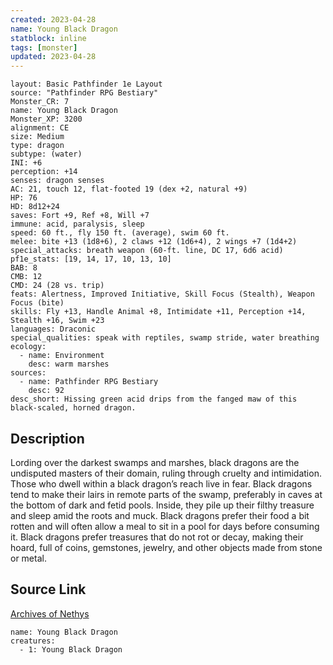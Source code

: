 ```yaml
---
created: 2023-04-28
name: Young Black Dragon
statblock: inline
tags: [monster]
updated: 2023-04-28
---
```

```statblock
layout: Basic Pathfinder 1e Layout
source: "Pathfinder RPG Bestiary"
Monster_CR: 7
name: Young Black Dragon
Monster_XP: 3200
alignment: CE
size: Medium
type: dragon
subtype: (water)
INI: +6
perception: +14
senses: dragon senses
AC: 21, touch 12, flat-footed 19 (dex +2, natural +9)
HP: 76
HD: 8d12+24
saves: Fort +9, Ref +8, Will +7
immune: acid, paralysis, sleep
speed: 60 ft., fly 150 ft. (average), swim 60 ft.
melee: bite +13 (1d8+6), 2 claws +12 (1d6+4), 2 wings +7 (1d4+2)
special_attacks: breath weapon (60-ft. line, DC 17, 6d6 acid)
pf1e_stats: [19, 14, 17, 10, 13, 10]
BAB: 8
CMB: 12
CMD: 24 (28 vs. trip)
feats: Alertness, Improved Initiative, Skill Focus (Stealth), Weapon Focus (bite)
skills: Fly +13, Handle Animal +8, Intimidate +11, Perception +14, Stealth +16, Swim +23
languages: Draconic
special_qualities: speak with reptiles, swamp stride, water breathing
ecology:
  - name: Environment
    desc: warm marshes
sources:
  - name: Pathfinder RPG Bestiary
    desc: 92
desc_short: Hissing green acid drips from the fanged maw of this black-scaled, horned dragon.
```
## Description
Lording over the darkest swamps and marshes, black dragons are the undisputed masters of their domain, ruling through cruelty and intimidation. Those who dwell within a black dragon’s reach live in fear. Black dragons tend to make their lairs in remote parts of the swamp, preferably in caves at the bottom of dark and fetid pools. Inside, they pile up their filthy treasure and sleep amid the roots and muck. Black dragons prefer their food a bit rotten and will often allow a meal to sit in a pool for days before consuming it. Black dragons prefer treasures that do not rot or decay, making their hoard, full of coins, gemstones, jewelry, and other objects made from stone or metal.
## Source Link
[Archives of Nethys](https://aonprd.com/MonsterDisplay.aspx?ItemName=Young%20Black%20Dragon)
```encounter-table
name: Young Black Dragon
creatures:
  - 1: Young Black Dragon
```
